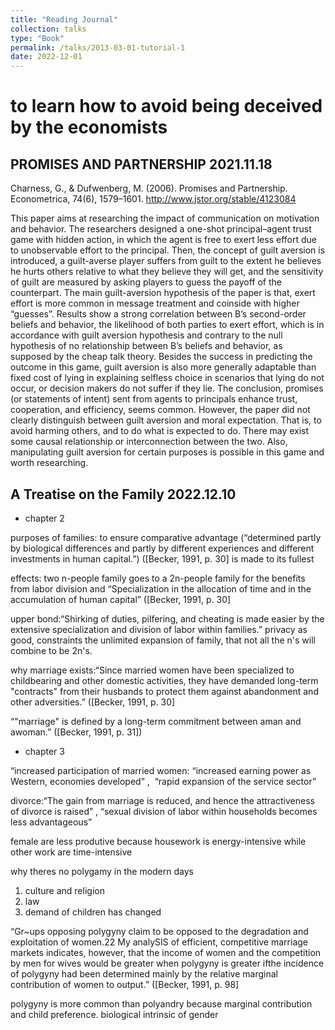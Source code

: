 ```yaml
---
title: "Reading Journal"
collection: talks
type: "Book"
permalink: /talks/2013-03-01-tutorial-1
date: 2022-12-01
---
```

# to learn how to avoid being deceived by the economists

## PROMISES AND PARTNERSHIP 2021.11.18
Charness, G., & Dufwenberg, M. (2006). Promises and Partnership. Econometrica, 74(6), 1579–1601. http://www.jstor.org/stable/4123084

This paper aims at researching the impact of communication on motivation and behavior. The researchers designed a one-shot principal–agent trust game with hidden action, in which the agent is free to exert less effort due to unobservable effort to the principal. Then, the concept of guilt aversion is introduced, a guilt-averse player suffers from guilt to the extent he believes he hurts others relative to what they believe they will get, and the sensitivity of guilt are measured by asking players to guess the payoff of the counterpart. The main guilt-aversion hypothesis of the paper is that, exert effort is more common in message treatment and coinside with higher “guesses”. 
Results show a strong correlation between B’s second-order beliefs and behavior, the likelihood of both parties to exert effort, which is in accordance with guilt aversion hypothesis and contrary to the null hypothesis of no relationship between B’s beliefs and behavior, as supposed by the cheap talk theory. Besides the success in predicting the outcome in this game, guilt aversion is also more generally adaptable than fixed cost of lying in explaining selfless choice in scenarios that lying do not occur, or decision makers do not suffer if they lie. 
The conclusion, promises (or statements of intent) sent from agents to principals enhance trust, cooperation, and efficiency, seems common. However, the paper did not clearly distinguish between guilt aversion and moral expectation. That is, to avoid harming others, and to do what is expected to do. There may exist some causal relationship or interconnection between the two. Also, manipulating guilt aversion for certain purposes is possible in this game and worth researching.



## A Treatise on the Family 2022.12.10

* chapter 2

purposes of families: to ensure comparative advantage (“determined partly by biological differences and partly by different experiences and different investments in human capital.”) ([Becker, 1991, p. 30]
is made to its fullest

effects: two n-people family goes to a 2n-people family for the benefits from labor division and “Specialization in the allocation of time and in the accumulation of human capital” ([Becker, 1991, p. 30]

upper bond:“Shirking of duties, pilfering, and cheating is made easier by the extensive specialization and division of labor within families.” 
privacy as good, constraints the unlimited expansion of family, that not all the n's will combine to be 2n's. 

why marriage exists:“Since married women have been specialized to childbearing and other domestic activities, they have demanded long-term "contracts" from their husbands to protect them against abandonment and other adversities.” ([Becker, 1991, p. 30]

“"marriage" is defined by a long-term commitment between aman and awoman.” ([Becker, 1991, p. 31]) 

* chapter 3

“increased participation of married women: “increased earning power as Western, economies developed”  ,  “rapid expansion of the service sector” 

divorce:“The gain from marriage is reduced, and hence the attractiveness of divorce is raised”  , “sexual division of labor within households becomes less advantageous” 

female are less produtive because housework is energy-intensive while other work are time-intensive

why theres no polygamy in the modern days
1. culture and religion
2. law
3. demand of children has changed
    

“Gr~ups opposing polygyny claim to be opposed to the degradation and exploitation of women.22 My analySIS of efficient, competitive marriage markets indicates, however, that the income of women and the competition by men for wives would be greater when polygyny is greater ifthe incidence of polygyny had been determined mainly by the relative marginal contribution of women to output.” ([Becker, 1991, p. 98]

polygyny is more common than polyandry because marginal contribution and child preference. biological intrinsic of gender


